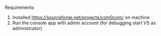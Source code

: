 ﻿Requirements

1. Installed https://sourceforge.net/projects/com0com/ on machine
2. Run the console app with admin account (for debugging start VS as administrator)
